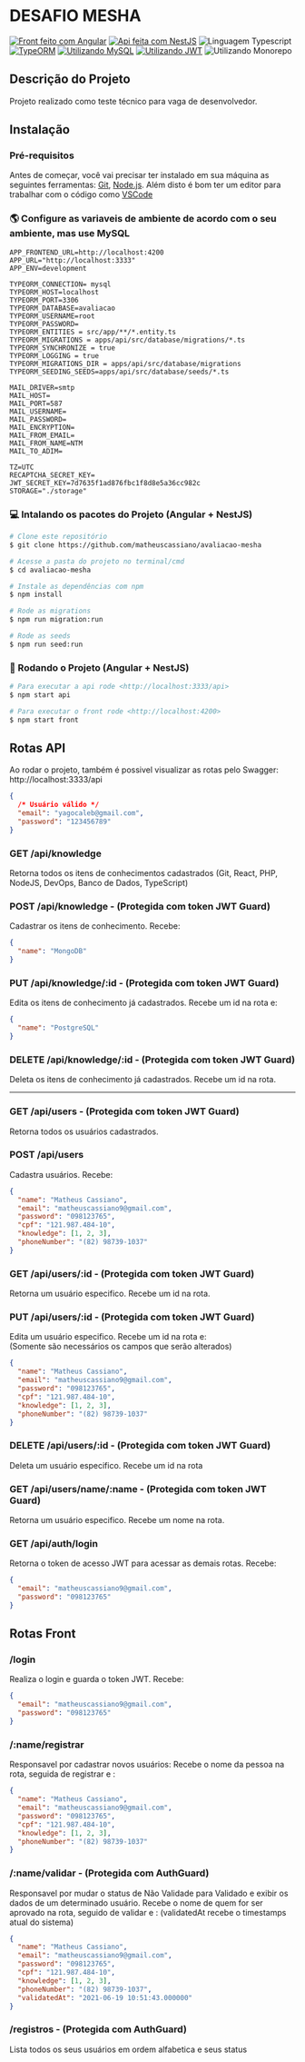 # DESAFIO MESHA

[![Front feito com Angular](https://img.shields.io/badge/Front%20feito%20com-Angular-red?style=for-the-badge&logo=angular)](https://angular.io/)
[![Api feita com NestJS](https://img.shields.io/badge/Api%20feita%20com-NestJS-red?style=for-the-badge&logo=nestjs)](https://nestjs.com/)
![Linguagem Typescript](https://img.shields.io/badge/Linguagem-Typescript-blue?style=for-the-badge&logo=Typescript)
[![TypeORM](https://img.shields.io/badge/Utilizando-TypeORM-blue?style=for-the-badge&logo=typeorm)](https://www.mysql.com/)
[![Utilizando MySQL](https://img.shields.io/badge/Utilizando-MySQL-blue?style=for-the-badge&logo=mysql)](https://www.mysql.com/)
[![Utilizando JWT](https://img.shields.io/badge/Utilizando-JWT-yellow?style=for-the-badge)](https://jwt.io/)
![Utilizando Monorepo](https://img.shields.io/badge/Utilizando-Monorepo-orange?style=for-the-badge)

## Descrição do Projeto

Projeto realizado como teste técnico para vaga de desenvolvedor.

## Instalação

### Pré-requisitos

Antes de começar, você vai precisar ter instalado em sua máquina as seguintes ferramentas:
[Git](https://git-scm.com), [Node.js](https://nodejs.org/en/).
Além disto é bom ter um editor para trabalhar com o código como [VSCode](https://code.visualstudio.com/)

### 🌎 Configure as variaveis de ambiente de acordo com o seu ambiente, mas use MySQL

```
APP_FRONTEND_URL=http://localhost:4200
APP_URL="http://localhost:3333"
APP_ENV=development

TYPEORM_CONNECTION= mysql
TYPEORM_HOST=localhost
TYPEORM_PORT=3306
TYPEORM_DATABASE=avaliacao
TYPEORM_USERNAME=root
TYPEORM_PASSWORD=
TYPEORM_ENTITIES = src/app/**/*.entity.ts
TYPEORM_MIGRATIONS = apps/api/src/database/migrations/*.ts
TYPEORM_SYNCHRONIZE = true
TYPEORM_LOGGING = true
TYPEORM_MIGRATIONS_DIR = apps/api/src/database/migrations
TYPEORM_SEEDING_SEEDS=apps/api/src/database/seeds/*.ts

MAIL_DRIVER=smtp
MAIL_HOST=
MAIL_PORT=587
MAIL_USERNAME=
MAIL_PASSWORD=
MAIL_ENCRYPTION=
MAIL_FROM_EMAIL=
MAIL_FROM_NAME=NTM
MAIL_TO_ADIM=

TZ=UTC
RECAPTCHA_SECRET_KEY=
JWT_SECRET_KEY=7d7635f1ad876fbc1f8d8e5a36cc982c
STORAGE="./storage"
```

### 💻 Intalando os pacotes do Projeto (Angular + NestJS)

```bash
# Clone este repositório
$ git clone https://github.com/matheuscassiano/avaliacao-mesha

# Acesse a pasta do projeto no terminal/cmd
$ cd avaliacao-mesha

# Instale as dependências com npm
$ npm install

# Rode as migrations
$ npm run migration:run

# Rode as seeds
$ npm run seed:run
```

### 🎲 Rodando o Projeto (Angular + NestJS)

```bash
# Para executar a api rode <http://localhost:3333/api>
$ npm start api

# Para executar o front rode <http://localhost:4200>
$ npm start front
```

## Rotas API

Ao rodar o projeto, também é possivel visualizar as rotas pelo Swagger: http://localhost:3333/api

```json
{
  /* Usuário válido */
  "email": "yagocaleb@gmail.com",
  "password": "123456789"
}
```

### GET /api/knowledge

Retorna todos os itens de conhecimentos cadastrados (Git, React, PHP, NodeJS, DevOps, Banco de Dados, TypeScript)

### POST /api/knowledge - (Protegida com token JWT Guard)

Cadastrar os itens de conhecimento. Recebe:

```json
{
  "name": "MongoDB"
}
```

### PUT /api/knowledge/:id - (Protegida com token JWT Guard)

Edita os itens de conhecimento já cadastrados. Recebe um id na rota e:

```json
{
  "name": "PostgreSQL"
}
```

### DELETE /api/knowledge/:id - (Protegida com token JWT Guard)

Deleta os itens de conhecimento já cadastrados. Recebe um id na rota.

<hr>

### GET /api/users - (Protegida com token JWT Guard)

Retorna todos os usuários cadastrados.

### POST /api/users

Cadastra usuários. Recebe:

```json
{
  "name": "Matheus Cassiano",
  "email": "matheuscassiano9@gmail.com",
  "password": "098123765",
  "cpf": "121.987.484-10",
  "knowledge": [1, 2, 3],
  "phoneNumber": "(82) 98739-1037"
}
```

### GET /api/users/:id - (Protegida com token JWT Guard)

Retorna um usuário especifico. Recebe um id na rota.

### PUT /api/users/:id - (Protegida com token JWT Guard)

Edita um usuário especifico. Recebe um id na rota e:\
(Somente são necessários os campos que serão alterados)

```json
{
  "name": "Matheus Cassiano",
  "email": "matheuscassiano9@gmail.com",
  "password": "098123765",
  "cpf": "121.987.484-10",
  "knowledge": [1, 2, 3],
  "phoneNumber": "(82) 98739-1037"
}
```

### DELETE /api/users/:id - (Protegida com token JWT Guard)

Deleta um usuário especifico. Recebe um id na rota

### GET /api/users/name/:name - (Protegida com token JWT Guard)

Retorna um usuário especifico. Recebe um nome na rota.

### GET /api/auth/login

Retorna o token de acesso JWT para acessar as demais rotas. Recebe:

```json
{
  "email": "matheuscassiano9@gmail.com",
  "password": "098123765"
}
```

## Rotas Front

### /login

Realiza o login e guarda o token JWT. Recebe:

```json
{
  "email": "matheuscassiano9@gmail.com",
  "password": "098123765"
}
```

### /:name/registrar

Responsavel por cadastrar novos usuários: Recebe o nome da pessoa na rota, seguida de registrar e :

```json
{
  "name": "Matheus Cassiano",
  "email": "matheuscassiano9@gmail.com",
  "password": "098123765",
  "cpf": "121.987.484-10",
  "knowledge": [1, 2, 3],
  "phoneNumber": "(82) 98739-1037"
}
```

### /:name/validar - (Protegida com AuthGuard)

Responsavel por mudar o status de Não Validade para Validado e exibir os dados de um determinado usuário. Recebe o nome de quem for ser aprovado na rota, seguido de validar e :
(validatedAt recebe o timestamps atual do sistema)

```json
{
  "name": "Matheus Cassiano",
  "email": "matheuscassiano9@gmail.com",
  "password": "098123765",
  "cpf": "121.987.484-10",
  "knowledge": [1, 2, 3],
  "phoneNumber": "(82) 98739-1037",
  "validatedAt": "2021-06-19 10:51:43.000000"
}
```

### /registros - (Protegida com AuthGuard)

Lista todos os seus usuários em ordem alfabetica e seus status
